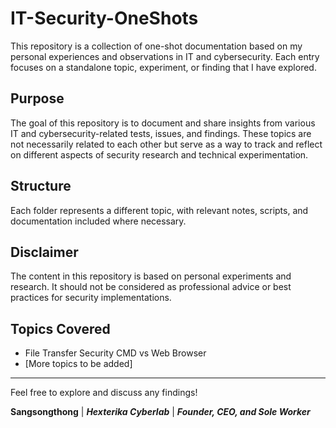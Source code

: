# IT-Security-OneShots

This repository is a collection of one-shot documentation based on my personal experiences and observations in IT and cybersecurity. Each entry focuses on a standalone topic, experiment, or finding that I have explored.

## Purpose

The goal of this repository is to document and share insights from various IT and cybersecurity-related tests, issues, and findings. These topics are not necessarily related to each other but serve as a way to track and reflect on different aspects of security research and technical experimentation.

## Structure

Each folder represents a different topic, with relevant notes, scripts, and documentation included where necessary.

## Disclaimer

The content in this repository is based on personal experiments and research. It should not be considered as professional advice or best practices for security implementations.

## Topics Covered

+ File Transfer Security CMD vs Web Browser
+ [More topics to be added]

---

Feel free to explore and discuss any findings!

**Sangsongthong**
| ***Hexterika Cyberlab***
| ***Founder, CEO, and Sole Worker***
